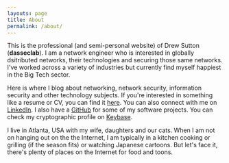 ```yaml
---
layouts: page
title: About
permalink: /about/
---
```


This is the professional (and semi-personal website) of Drew Sutton (**dasseclab**). I am a network engineer who is interested in globally dsitributed networks, their technologies and securing those same networks. I've worked across a variety of industries but currently find myself happiest in the Big Tech sector. 

Here is where I blog about networking, network security, information security and other technology subjects. If you're interested in something like a resume or CV, you can find it [here](/CV). You can also connect with me on [LinkedIn](https://linkedin.com/in/drewsutton). I also have a [GitHub](https://github.com/dasseclab) for some of my software projects. You can check my cryptographic profile on [Keybase](https://keybase.io/dasseclab).

I live in Atlanta, USA with my wife, daughters and our cats. When I am not on hanging out on the the Internet, I am typically in a kitchen cooking or grilling (if the season fits) or watching Japanese cartoons. But let's face it, there's plenty of places on the Internet for food and toons.